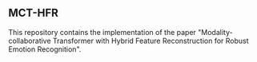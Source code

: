## MCT-HFR

This repository contains the implementation of the paper "Modality-collaborative Transformer with Hybrid Feature Reconstruction for Robust Emotion Recognition". 

